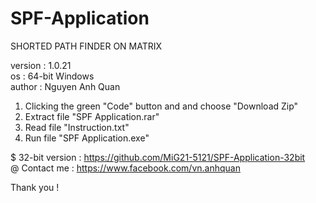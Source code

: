 # SPF-Application
SHORTED PATH FINDER ON MATRIX  

version : 1.0.21 \
os : 64-bit Windows \
author : Nguyen Anh Quan


1. Clicking the green "Code" button and and choose "Download Zip"
2. Extract file "SPF Application.rar"
3. Read file "Instruction.txt"
4. Run file "SPF Application.exe" 

$ 32-bit version : https://github.com/MiG21-5121/SPF-Application-32bit \
@ Contact me : https://www.facebook.com/vn.anhquan

Thank you !



